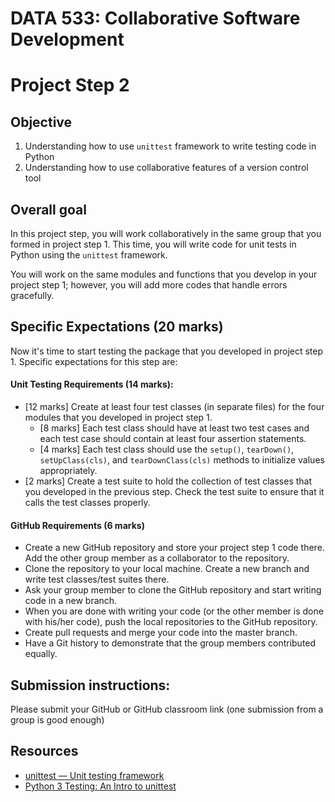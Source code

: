 # DATA 533: Collaborative Software Development

# Project Step 2

## Objective
1.	Understanding how to use `unittest` framework to write testing code in Python
2.	Understanding how to use collaborative features of a version control tool


## Overall goal
In this project step, you will work collaboratively in the same group that you formed in project step 1. This time, you will write code for unit tests in Python using the `unittest` framework. 

You will work on the same modules and functions that you develop in your project step 1; however, you will add more codes that handle errors gracefully.

## Specific Expectations (20 marks)
Now it's time to start testing the package that you developed in project step 1. Specific expectations for this step are:
#### Unit Testing Requirements (14 marks):
 - [12 marks] Create at least four test classes (in separate files) for the four modules that you developed in project step 1.
    - [8 marks] Each test class should have at least two test cases and each test case should contain at least four assertion statements.
    - [4 marks] Each test class should use the `setup()`, `tearDown()`, `setUpClass(cls)`, and `tearDownClass(cls)` methods to initialize values appropriately.
 - [2 marks] Create a test suite to hold the collection of test classes that you developed in the previous step. Check the test suite to ensure that it calls the test classes properly.

#### GitHub Requirements (6 marks)
 - Create a new GitHub repository and store your project step 1 code there. Add the other group member as a collaborator to the repository. 
 - Clone the repository to your local machine. Create a new branch and write test classes/test suites there. 
 - Ask your group member to clone the GitHub repository and start writing code in a new branch. 
 - When you are done with writing your code (or the other member is done with his/her code), push the local repositories to the GitHub repository. 
 - Create pull requests and merge your code into the master branch.
 - Have a Git history to demonstrate that the group members contributed equally.

## Submission instructions: 

Please submit your GitHub or GitHub classroom link (one submission from a group is good enough)

## Resources
- [unittest — Unit testing framework](https://docs.python.org/3/library/unittest.html)
- [Python 3 Testing: An Intro to unittest](https://www.blog.pythonlibrary.org/2016/07/07/python-3-testing-an-intro-to-unittest/)
